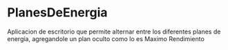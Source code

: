 # PlanesDeEnergia
Aplicacion de escritorio que permite alternar entre los diferentes planes de energia, agregandole un plan oculto como lo es Maximo Rendimiento

